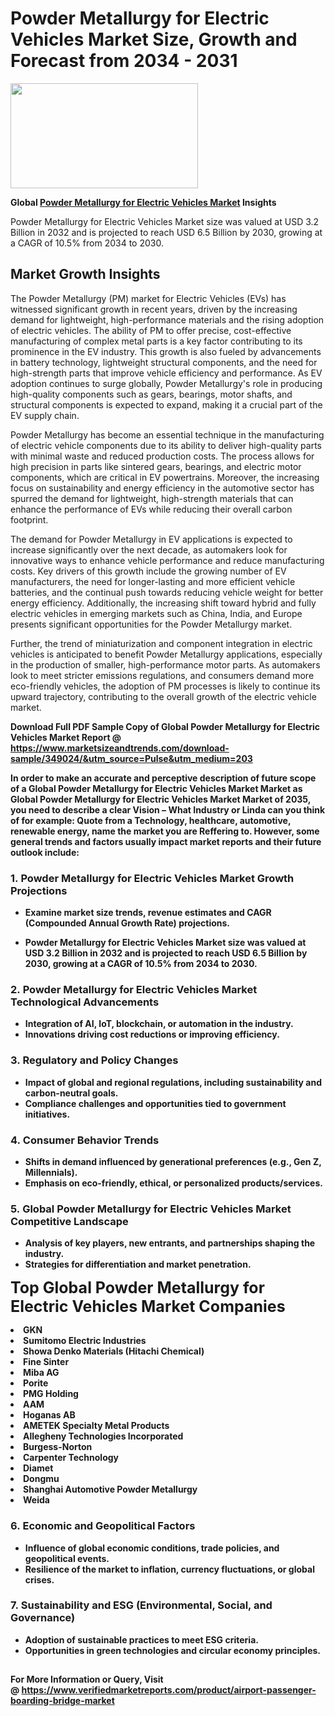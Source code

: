 <H1>Powder Metallurgy for Electric Vehicles Market Size, Growth and Forecast from 2034 - 2031</H1><img class="aligncenter size-medium wp-image-584254" src="https://thirdeyenews.in/wp-content/uploads/2034/09/Global-Market-Research-300x168.jpeg" alt="" width="300" height="168" /><p><strong>Global&nbsp;<a href="https://www.marketsizeandtrends.com/download-sample/349024/&amp;utm_source=Pulse&amp;utm_medium=203">Powder Metallurgy for Electric Vehicles Market</a> Insights</strong></p><p>Powder Metallurgy for Electric Vehicles Market size was valued at USD 3.2 Billion in 2032 and is projected to reach USD 6.5 Billion by 2030, growing at a CAGR of 10.5% from 2034 to 2030.</p><p><h2>Market Growth Insights</h2> <p>The Powder Metallurgy (PM) market for Electric Vehicles (EVs) has witnessed significant growth in recent years, driven by the increasing demand for lightweight, high-performance materials and the rising adoption of electric vehicles. The ability of PM to offer precise, cost-effective manufacturing of complex metal parts is a key factor contributing to its prominence in the EV industry. This growth is also fueled by advancements in battery technology, lightweight structural components, and the need for high-strength parts that improve vehicle efficiency and performance. As EV adoption continues to surge globally, Powder Metallurgy's role in producing high-quality components such as gears, bearings, motor shafts, and structural components is expected to expand, making it a crucial part of the EV supply chain.</p> <p><strong></strong></p> <p>Powder Metallurgy has become an essential technique in the manufacturing of electric vehicle components due to its ability to deliver high-quality parts with minimal waste and reduced production costs. The process allows for high precision in parts like sintered gears, bearings, and electric motor components, which are critical in EV powertrains. Moreover, the increasing focus on sustainability and energy efficiency in the automotive sector has spurred the demand for lightweight, high-strength materials that can enhance the performance of EVs while reducing their overall carbon footprint.</p> <p>The demand for Powder Metallurgy in EV applications is expected to increase significantly over the next decade, as automakers look for innovative ways to enhance vehicle performance and reduce manufacturing costs. Key drivers of this growth include the growing number of EV manufacturers, the need for longer-lasting and more efficient vehicle batteries, and the continual push towards reducing vehicle weight for better energy efficiency. Additionally, the increasing shift toward hybrid and fully electric vehicles in emerging markets such as China, India, and Europe presents significant opportunities for the Powder Metallurgy market.</p> <p>Further, the trend of miniaturization and component integration in electric vehicles is anticipated to benefit Powder Metallurgy applications, especially in the production of smaller, high-performance motor parts. As automakers look to meet stricter emissions regulations, and consumers demand more eco-friendly vehicles, the adoption of PM processes is likely to continue its upward trajectory, contributing to the overall growth of the electric vehicle market.</p> <p><strong></p><p><span class=""><strong>Download Full PDF Sample Copy of Global Powder Metallurgy for Electric Vehicles Market Report</strong> @ <a href="https://www.marketsizeandtrends.com/download-sample/349024/&amp;utm_source=Pulse&amp;utm_medium=203" target="_blank">https://www.marketsizeandtrends.com/download-sample/349024/&amp;utm_source=Pulse&amp;utm_medium=203</a></span></p><p>In order to make an accurate and perceptive description of future scope of a Global&nbsp;Powder Metallurgy for Electric Vehicles Market Market as Global&nbsp;Powder Metallurgy for Electric Vehicles Market Market of 2035, you need to describe a clear Vision &ndash; What Industry or Linda can you think of for example: Quote from a Technology, healthcare, automotive, renewable energy, name the market you are Reffering to. However, some general trends and factors usually impact market reports and their future outlook include:</p><h3>1.&nbsp;<strong>Powder Metallurgy for Electric Vehicles Market Growth Projections</strong></h3><ul><li>Examine market size trends, revenue estimates and CAGR (Compounded Annual Growth Rate) projections.</li><li><p>Powder Metallurgy for Electric Vehicles Market size was valued at USD 3.2 Billion in 2032 and is projected to reach USD 6.5 Billion by 2030, growing at a CAGR of 10.5% from 2034 to 2030.</p></li></ul><h3>2.&nbsp;<strong>Powder Metallurgy for Electric Vehicles Market Technological Advancements</strong></h3><ul><li>Integration of AI, IoT, blockchain, or automation in the industry.</li><li>Innovations driving cost reductions or improving efficiency.</li></ul><h3>3.&nbsp;<strong>Regulatory and Policy Changes</strong></h3><ul><li>Impact of global and regional regulations, including sustainability and carbon-neutral goals.</li><li>Compliance challenges and opportunities tied to government initiatives.</li></ul><h3>4.&nbsp;<strong>Consumer Behavior Trends</strong></h3><ul><li>Shifts in demand influenced by generational preferences (e.g., Gen Z, Millennials).</li><li>Emphasis on eco-friendly, ethical, or personalized products/services.</li></ul><h3>5.&nbsp;<strong>Global Powder Metallurgy for Electric Vehicles Market Competitive Landscape</strong></h3><ul><li>Analysis of key players, new entrants, and partnerships shaping the industry.</li><li>Strategies for differentiation and market penetration.</li></ul><p data-pm-slice="1 1 []"><span style="color: inherit; font-family: inherit; font-size: 25px;">Top Global Powder Metallurgy for Electric Vehicles Market Companies</span></p><div class="" data-test-id=""><p><li>GKN</li><li> Sumitomo Electric Industries</li><li> Showa Denko Materials (Hitachi Chemical)</li><li> Fine Sinter</li><li> Miba AG</li><li> Porite</li><li> PMG Holding</li><li> AAM</li><li> Hoganas AB</li><li> AMETEK Specialty Metal Products</li><li> Allegheny Technologies Incorporated</li><li> Burgess-Norton</li><li> Carpenter Technology</li><li> Diamet</li><li> Dongmu</li><li> Shanghai Automotive Powder Metallurgy</li><li> Weida</li></p></div><h3>6.&nbsp;<strong>Economic and Geopolitical Factors</strong></h3><ul><li>Influence of global economic conditions, trade policies, and geopolitical events.</li><li>Resilience of the market to inflation, currency fluctuations, or global crises.</li></ul><h3>7.&nbsp;<strong>Sustainability and ESG (Environmental, Social, and Governance)</strong></h3><ul><li>Adoption of sustainable practices to meet ESG criteria.</li><li>Opportunities in green technologies and circular economy principles.</li></ul><h2><strong style="font-size: 14px;">For More Information or Query, Visit @&nbsp;</strong><a style="background-color: #ffffff; font-size: 14px;" href="https://www.marketsizeandtrends.com/report/powder-metallurgy-for-electric-vehicles-market/" target="_blank">https://www.verifiedmarketreports.com/product/airport-passenger-boarding-bridge-market</a></h2>
